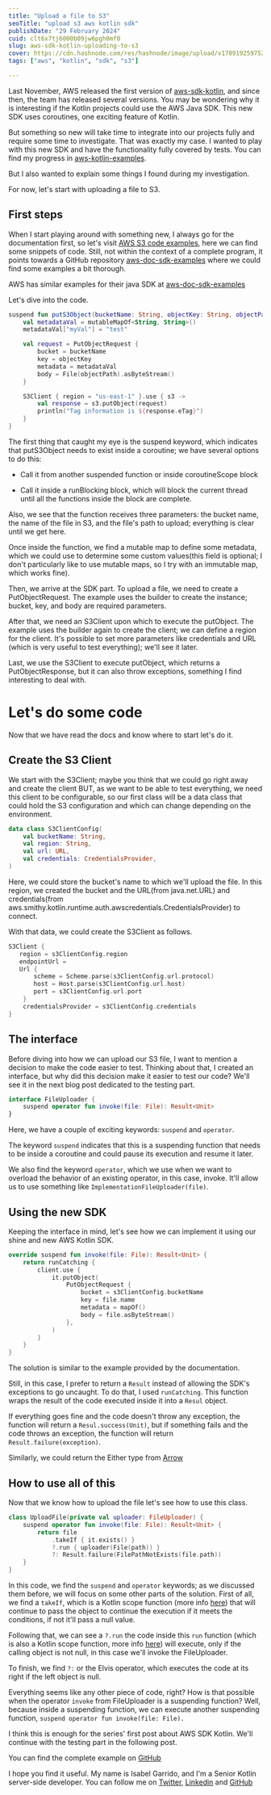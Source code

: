 ```yaml
---
title: "Upload a file to S3"
seoTitle: "upload s3 aws kotlin sdk"
publishDate: "29 February 2024"
cuid: clt6x7tj6000b09jw6pgh0mf0
slug: aws-sdk-kotlin-uploading-to-s3
cover: https://cdn.hashnode.com/res/hashnode/image/upload/v1709192597524/aba41a4c-5da4-4b48-98bd-f995b993fdb2.png
tags: ["aws", "kotlin", "sdk", "s3"]

---
```


Last November, AWS released the first version of [aws-sdk-kotlin](https://github.com/awslabs/aws-sdk-kotlin), and since then, the team has released several versions. You may be wondering why it is interesting if the Kotlin projects could use the AWS Java SDK. This new SDK uses coroutines, one exciting feature of Kotlin.

But something so new will take time to integrate into our projects fully and require some time to investigate. That was exactly my case. I wanted to play with this new SDK and have the functionality fully covered by tests. You can find my progress in [aws-kotlin-examples](https://github.com/isamadrid90/aws-kotlin-examples).

But I also wanted to explain some things I found during my investigation.

For now, let's start with uploading a file to S3.

## First steps

When I start playing around with something new, I always go for the documentation first, so let's visit [AWS S3 code examples](https://docs.aws.amazon.com/sdk-for-kotlin/latest/developer-guide/kotlin_s3_code_examples.html), here we can find some snippets of code. Still, not within the context of a complete program, it points towards a GitHub repository [aws-doc-sdk-examples](https://github.com/awsdocs/aws-doc-sdk-examples/tree/main/kotlin/services/s3#code-examples) where we could find some examples a bit thorough.

AWS has similar examples for their java SDK at [aws-doc-sdk-examples](https://github.com/awsdocs/aws-doc-sdk-examples)

Let's dive into the code.

```kotlin
suspend fun putS3Object(bucketName: String, objectKey: String, objectPath: String) {
    val metadataVal = mutableMapOf<String, String>()
    metadataVal["myVal"] = "test"

    val request = PutObjectRequest {
        bucket = bucketName
        key = objectKey
        metadata = metadataVal
        body = File(objectPath).asByteStream()
    }

    S3Client { region = "us-east-1" }.use { s3 ->
        val response = s3.putObject(request)
        println("Tag information is ${response.eTag}")
    }
}
```

The first thing that caught my eye is the suspend keyword, which indicates that putS3Object needs to exist inside a coroutine; we have several options to do this:

* Call it from another suspended function or inside coroutineScope block

* Call it inside a runBlocking block, which will block the current thread until all the functions inside the block are complete.


Also, we see that the function receives three parameters: the bucket name, the name of the file in S3, and the file's path to upload; everything is clear until we get here.

Once inside the function, we find a mutable map to define some metadata, which we could use to determine some custom values(this field is optional; I don't particularly like to use mutable maps, so I try with an immutable map, which works fine).

Then, we arrive at the SDK part. To upload a file, we need to create a PutObjectRequest. The example uses the builder to create the instance; bucket, key, and body are required parameters.

After that, we need an S3Client upon which to execute the putObject. The example uses the builder again to create the client; we can define a region for the client. It's possible to set more parameters like credentials and URL (which is very useful to test everything); we'll see it later.

Last, we use the S3Client to execute putObject, which returns a PutObjectResponse, but it can also throw exceptions, something I find interesting to deal with.

# Let's do some code

Now that we have read the docs and know where to start let's do it.

## Create the S3 Client

We start with the S3Client; maybe you think that we could go right away and create the client BUT, as we want to be able to test everything, we need this client to be configurable, so our first class will be a data class that could hold the S3 configuration and which can change depending on the environment.

```kotlin
data class S3ClientConfig(
    val bucketName: String,
    val region: String,
    val url: URL,
    val credentials: CredentialsProvider,
)
```

Here, we could store the bucket's name to which we'll upload the file. In this region, we created the bucket and the URL(from java.net.URL) and credentials(from aws.smithy.kotlin.runtime.auth.awscredentials.CredentialsProvider) to connect.

With that data, we could create the S3Client as follows.

```kotlin
S3Client {
   region = s3ClientConfig.region
   endpointUrl =
   Url {
       scheme = Scheme.parse(s3ClientConfig.url.protocol)
       host = Host.parse(s3ClientConfig.url.host)
       port = s3ClientConfig.url.port
    }
    credentialsProvider = s3ClientConfig.credentials
}
```

## The interface

Before diving into how we can upload our S3 file, I want to mention a decision to make the code easier to test. Thinking about that, I created an interface, but why did this decision make it easier to test our code? We'll see it in the next blog post dedicated to the testing part.

```kotlin
interface FileUploader {
    suspend operator fun invoke(file: File): Result<Unit>
}
```

Here, we have a couple of exciting keywords: `suspend` and `operator`.

The keyword `suspend` indicates that this is a suspending function that needs to be inside a coroutine and could pause its execution and resume it later.

We also find the keyword `operator`, which we use when we want to overload the behavior of an existing operator, in this case, invoke. It'll allow us to use something like `ImplementationFileUploader(file)`.

## Using the new SDK

Keeping the interface in mind, let's see how we can implement it using our shine and new AWS Kotlin SDK.

```kotlin
override suspend fun invoke(file: File): Result<Unit> {
    return runCatching {
        client.use {
            it.putObject(
                PutObjectRequest {
                    bucket = s3ClientConfig.bucketName
                    key = file.name
                    metadata = mapOf()
                    body = file.asByteStream()
                },
            )
        }
    }
}
```

The solution is similar to the example provided by the documentation.

Still, in this case, I prefer to return a `Result` instead of allowing the SDK's exceptions to go uncaught. To do that, I used `runCatching`. This function wraps the result of the code executed inside it into a `Resul` object.

If everything goes fine and the code doesn't throw any exception, the function will return a `Resul.success(Unit)`, but if something fails and the code throws an exception, the function will return `Result.failure(exception)`.

Similarly, we could return the Either type from [Arrow](https://arrow-kt.io/)

## How to use all of this

Now that we know how to upload the file let's see how to use this class.

```kotlin
class UploadFile(private val uploader: FileUploader) {
    suspend operator fun invoke(file: File): Result<Unit> {
        return file
            .takeIf { it.exists() }
            ?.run { uploader(File(path)) }
            ?: Result.failure(FilePathNotExists(file.path))
    }
}
```

In this code, we find the `suspend` and `operator` keywords; as we discussed them before, we will focus on some other parts of the solution. First of all, we find a `takeIf`, which is a Kotlin scope function (more info [here](https://kotlinlang.org/api/latest/jvm/stdlib/kotlin/take-if.html)) that will continue to pass the object to continue the execution if it meets the conditions, if not it'll pass a null value.

Following that, we can see a `?.run` the code inside this `run` function (which is also a Kotlin scope function, more info [here](https://kotlinlang.org/api/latest/jvm/stdlib/kotlin/run.html)) will execute, only if the calling object is not null, in this case we'll invoke the FileUploader.

To finish, we find `?:` or the Elvis operator, which executes the code at its right if the left object is null.

Everything seems like any other piece of code, right? How is that possible when the operator `invoke` from FileUploader is a suspending function? Well, because inside a suspending function, we can execute another suspending function, `suspend operator fun invoke(file: File).`

I think this is enough for the series' first post about AWS SDK Kotlin. We'll continue with the testing part in the following post.

You can find the complete example on [GitHub](https://github.com/isamadrid90/aws-kotlin-examples/tree/main/upload-s3-file)

I hope you find it useful. My name is Isabel Garrido, and I'm a Senior Kotlin server-side developer. You can follow me on [Twitter](https://twitter.com/isabeliita90), [Linkedin](https://www.linkedin.com/in/isabel-garrido-cardenas/?locale=en_US) and [GitHub](https://github.com/isamadrid90)
